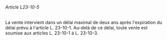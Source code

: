 ###### Article L23-10-5

La vente intervient dans un délai maximal de deux ans après l'expiration du délai prévu à l'article L. 23-10-1. Au-delà de ce délai, toute vente est soumise aux articles L. 23-10-1 à L. 23-10-3.

